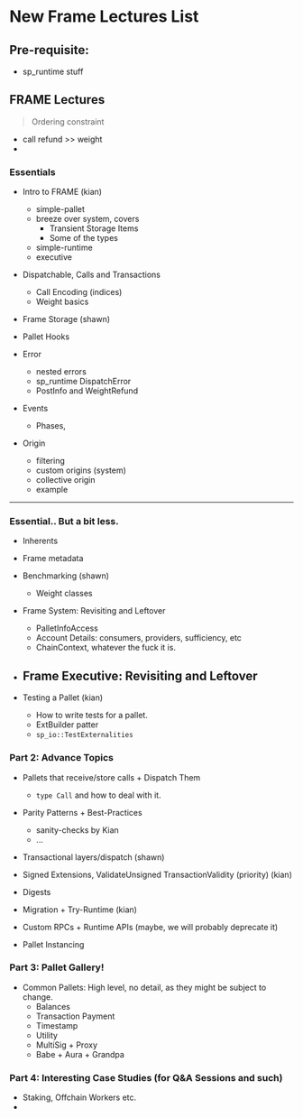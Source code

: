 # New Frame Lectures List

## Pre-requisite:

- sp_runtime stuff

## FRAME Lectures

> Ordering constraint
- call refund >> weight
-

### Essentials

- Intro to FRAME (kian)
  - simple-pallet
  - breeze over system, covers
    - Transient Storage Items
    - Some of the types
  - simple-runtime
  - executive

- Dispatchable, Calls and Transactions
  - Call Encoding (indices)
  - Weight basics

- Frame Storage (shawn)

- Pallet Hooks

- Error
  - nested errors
  - sp_runtime DispatchError
  - PostInfo and WeightRefund

- Events
  - Phases,

- Origin
  - filtering
  - custom origins (system)
  - collective origin
  - example

---

### Essential.. But a bit less.

- Inherents

- Frame metadata

- Benchmarking (shawn)
  - Weight classes

- Frame System: Revisiting and Leftover
  - PalletInfoAccess
  - Account Details: consumers, providers, sufficiency, etc
  - ChainContext, whatever the fuck it is.

- Frame Executive: Revisiting and Leftover
  -

- Testing a Pallet (kian)
  - How to write tests for a pallet.
  - ExtBuilder patter
  - `sp_io::TestExternalities`

### Part 2: Advance Topics

- Pallets that receive/store calls + Dispatch Them
  - `type Call` and how to deal with it.

- Parity Patterns + Best-Practices
  - sanity-checks by Kian
  - ...

- Transactional layers/dispatch (shawn)
- Signed Extensions, ValidateUnsigned TransactionValidity (priority) (kian)
- Digests
- Migration + Try-Runtime (kian)
- Custom RPCs + Runtime APIs (maybe, we will probably deprecate it)
- Pallet Instancing

### Part 3: Pallet Gallery!

- Common Pallets: High level, no detail, as they might be subject to change.
  - Balances
  - Transaction Payment
  - Timestamp
  - Utility
  - MultiSig + Proxy
  - Babe + Aura + Grandpa


### Part 4: Interesting Case Studies (for Q&A Sessions and such)
- Staking, Offchain Workers etc.
-
